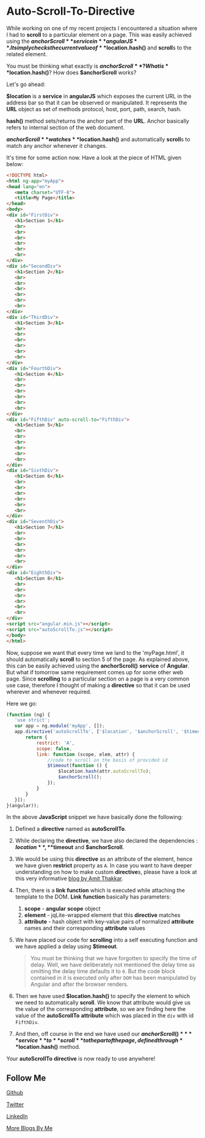 # Auto-Scroll-To-Directive

While working on one of my recent projects I encountered a situation where I had to **scroll** to a particular element on a page. This was easily achieved using the **$anchorScroll** service in **angularJS**. It simply checks the current value of **$location.hash()** and **scroll**s to the related element.

You must be thinking what exactly is **$anchorScroll**? What is **$location.hash()**? How does **$anchorScroll** works?

Let's go ahead:

**$location** is a **service** in **angularJS** which exposes the current URL in the address bar so that it can be observed or manipulated. It represents the **URL** object as set of methods protocol, host, port, path, search, hash.

**hash()** method sets/returns the anchor part of the **URL**. Anchor basically refers to internal section of the web document.

**$anchorScroll** watches **$location.hash()** and automatically **scroll**s to match any anchor whenever it changes.

It's time for some action now. Have a look at the piece of HTML given below:

 ```HTML
<!DOCTYPE html>
<html ng-app="myApp">
<head lang="en">
    <meta charset="UTF-8">
    <title>My Page</title>
</head>
<body>
<div id="FirstDiv">
    <h1>Section 1</h1>
    <br>
    <br>
    <br>
    <br>
    <br>
    <br>
</div>
<div id="SecondDiv">
    <h1>Section 2</h1>
    <br>
    <br>
    <br>
    <br>
    <br>
    <br>
</div>
<div id="ThirdDiv">
    <h1>Section 3</h1>
    <br>
    <br>
    <br>
    <br>
    <br>
    <br>
</div>
<div id="FourthDiv">
    <h1>Section 4</h1>
    <br>
    <br>
    <br>
    <br>
    <br>
    <br>
</div>
<div id="FifthDiv" auto-scroll-to="FifthDiv">
    <h1>Section 5</h1>
    <br>
    <br>
    <br>
    <br>
    <br>
    <br>
</div>
<div id="SixthDiv">
    <h1>Section 6</h1>
    <br>
    <br>
    <br>
    <br>
    <br>
    <br>
</div>
<div id="SeventhDiv">
    <h1>Section 7</h1>
    <br>
    <br>
    <br>
    <br>
    <br>
    <br>
</div>
<div id="EighthDiv">
    <h1>Section 8</h1>
    <br>
    <br>
    <br>
    <br>
    <br>
    <br>
</div>
<script src="angular.min.js"></script>
<script src="autoScrollTo.js"></script>
</body>
</html>
 ```
Now, suppose we want that every time we land to the 'myPage.html', it should automatically **scroll** to section 5 of the page. As explained above, this can be easily achieved using the **anchorScroll()** **service** of **Angular**. But what if tomorrow same requirement comes up for some other web page. Since **scrolling** to a particular section on a page is a very common use case, therefore I thought of making a **directive** so that it can be used wherever and whenever required.

Here we go:

 ```JavaScript
(function (ng) {
    'use strict';
    var app = ng.module('myApp', []);
    app.directive('autoScrollTo', ['$location', '$anchorScroll', '$timeout', function ($location, $anchorScroll, $timeout) {
        return {
            restrict: 'A',
            scope: false,
            link: function (scope, elem, attr) {
                //code to scroll on the basis of provided id
                $timeout(function () {
                    $location.hash(attr.autoScrollTo);
                    $anchorScroll();
                });
            }
        }
    }]);
}(angular));
```

In the above **JavaScript** snippet we have basically done the following:

1. Defined a **directive** named as **autoScrollTo**.
2. While declaring the **directive**, we have also declared the dependencies : **$location** , **$timeout** and **$anchorScroll**.
3. We would be using this **directive** as an attribute of the element, hence we have given **restrict** property as ```A```. In case you want to have deeper understanding on how to make custom **directive**s, please have a look at this very informative [blog by Amit Thakkar](http://codechutney.in/blog/angularjs/component-in-angularjs/).
4. Then, there is a **link** **function** which is executed while attaching the template to the DOM. **Link** **function** basically has  parameters:
    1. **scope** - **angular** **scope** object
    2. **element** - jqLite-wrapped element that this **directive** matches
    3. **attribute** - hash object with key-value pairs of normalized **attribute** names and their corresponding **attribute** values
5. We have placed our code for **scrolling** into a self executing function and we have applied a delay using **$timeout**.

    > You must be thinking that we have forgotten to specify the time of delay. Well, we have deliberately not mentioned the delay time as omitting the delay time defaults it to ```0```. But the code block contained in it is executed only after ```DOM``` has been manipulated by Angular and after the browser renders.
6. Then we have used **$location.hash()** to specify the element to which we need to automatically **scroll**. We know that attribute would give us the value of the corresponding **attribute**, so we are finding here the value of the **autoScrollTo** **attribute** which was placed in the ```div``` with id ```FifthDiv```.
7. And then, off course in the end we have used our **$anchorScroll()** **service** to **scroll** to the part of the page, defined through **$location.hash()** method.

Your **autoScrollTo** **directive** is now ready to use anywhere!

Follow Me
---
[Github](https://github.com/NamitaMalik)

[Twitter](https://twitter.com/namita13_04)

[LinkedIn](https://in.linkedin.com/in/namita-malik-a7885b23)

[More Blogs By Me](https://namitamalik.github.io/)